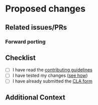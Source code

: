 <!-- 🤖 lines with this symbol are special and used by the CI. please don't edit or delete them. cheers! -->
<!-- 🤖 PR -->

# Proposed changes
<!-- Describe the changes proposed in this PR.

Provide good PR descriptions as the project maintainers aren't necessarily
familiar with the packages you are slicing.

We use conventional commits
(https://www.conventionalcommits.org/en/v1.0.0/#specification), so if not yet
specified in your commit messages, make sure you describe the type of change
being proposed in this PR (i.e. feat, test, fix, ci, chore, docs).
-->

## Related issues/PRs
<!-- If any -->

### Forward porting
<!-- This change MUST also be proposed to all newer, and still supported,
releases. List the corresponding PRs, or ignore if not applicable. -->


## Checklist
<!-- Go over all the following points, and put an `x` in all the boxes
that apply. -->

* [ ] I have read the [contributing guidelines](
https://github.com/canonical/chisel-releases/blob/main/CONTRIBUTING.md)
* [ ] I have tested my changes ([see how](https://github.com/canonical/chisel-releases/blob/main/CONTRIBUTING.md#7-test-your-slices-before-opening-a-pr))
* [ ] I have already submitted the [CLA form](
https://ubuntu.com/legal/contributors/agreement)

## Additional Context
<!-- If relevant -->